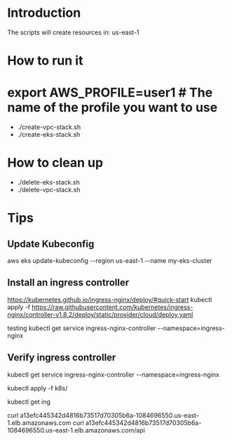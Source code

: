 # Introduction

The scripts will create resources in: us-east-1

# How to run it
# export AWS_PROFILE=user1 # The name of the profile you want to use
- ./create-vpc-stack.sh
- ./create-eks-stack.sh

# How to clean up
- ./delete-eks-stack.sh
- ./delete-vpc-stack.sh

# Tips

## Update Kubeconfig
aws eks update-kubeconfig --region us-east-1 --name my-eks-cluster

## Install an ingress controller
https://kubernetes.github.io/ingress-nginx/deploy/#quick-start
kubectl apply -f https://raw.githubusercontent.com/kubernetes/ingress-nginx/controller-v1.8.2/deploy/static/provider/cloud/deploy.yaml

testing
kubectl get service ingress-nginx-controller --namespace=ingress-nginx

## Verify ingress controller
kubectl get service ingress-nginx-controller --namespace=ingress-nginx



kubectl apply -f k8s/

kubectl get ing

curl a13efc445342d4816b73517d70305b6a-1084696550.us-east-1.elb.amazonaws.com
curl a13efc445342d4816b73517d70305b6a-1084696550.us-east-1.elb.amazonaws.com/api